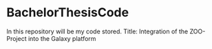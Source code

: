 # BachelorThesisCode

In this repository will be my code stored.
Title: Integration of the ZOO-Project into the Galaxy platform
